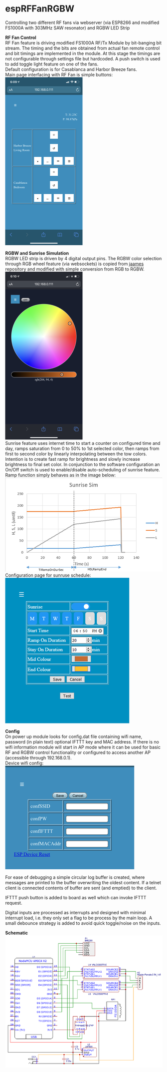 # espRFFanRGBW  
Controlling two different RF fans via webserver (via ESP8266 and modified FS1000A with 303MHz SAW resonator) and RGBW LED Strip

**RF Fan Control**  
RF Fan feature is driving modified FS1000A RF/Tx Module by bit-banging bit stream. The timing and the bits are obtained from actual fan remote control and bit timings are implemented in the module. At this stage the timings are not configurable through settings file but hardcoded. A push switch is used to add toggle light feature on one of the fans.  
Default configuration is for Casablanca and Harbor Breeze fans.  
Main page interfacing with RF Fan is simple buttons:  
![main page](img/rfFanMainPage.png "main page")

**RGBW and Sunrise Simulation**  
RGBW LED strip is driven by 4 digital output pins. The RGBW color selection through RGB wheel feature (via websockets) is copied from [jaames](https://github.com/jaames/iro.js) repository and modified with simple conversion from RGB to RGBW.  
![ramp between 2 colors](img/rgbSelect.png "rgbSelect")  
Sunrise feature uses internet time to start a counter on configured time and day, ramps saturation from 0 to 50% to 1st selected color, then ramps from first to second color by linearly interpolating between the tow colors. Intention is to create fast ramp for brightness and slowly increase brightness to final set color. In conjunction to the software configuration an On/Off switch is used to enable/disable auto-scheduling of sunrise feature.  
Ramp function simply behaves as in the image below:  
![ramp between 2 colors](img/sunriseRamp.png "ramp")  
Configuration page for sunruse schedule:  
![sunrise conf page](img/sunriseConf.png "sunrise config")

**Config**  
On power up module looks for config.dat file containing wifi name, password (in plain text) optional IFTTT key and MAC address. If there is no wifi information module will start in AP mode where it can be used for basic RF and RGBW control functionality or configured to access another AP (accessible through 192.168.0.1).  
Device wifi config:  
![wifi config page](img/deviceConf.png "device config")  

For ease of debugging a simple circular log buffer is created, where messages are printed to the buffer overwriting the oldest content. If a telnet client is connected contents of buffer are sent (and emptied) to the client.

IFTTT push button is added to board as well which can invoke IFTTT request.

Digital inputs are processed as interrupts and designed with minimal interrupt load, i.e. they only set a flag to be process by the main loop. A small debounce strategy is added to avoid quick toggle/noise on the inputs.

**Schematic**  
![schematic](img/schematic.png "schematic")

